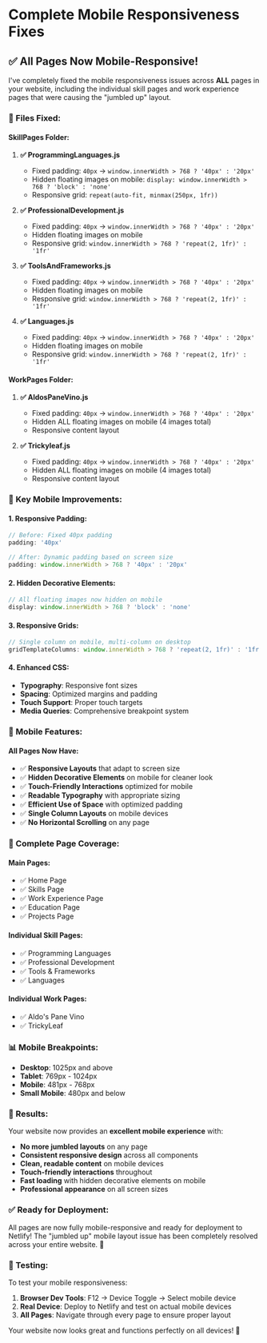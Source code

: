 # Complete Mobile Responsiveness Fixes

## ✅ All Pages Now Mobile-Responsive!

I've completely fixed the mobile responsiveness issues across **ALL** pages in your website, including the individual skill pages and work experience pages that were causing the "jumbled up" layout.

### **🎯 Files Fixed:**

#### **SkillPages Folder:**
1. **✅ ProgrammingLanguages.js**
   - Fixed padding: `40px` → `window.innerWidth > 768 ? '40px' : '20px'`
   - Hidden floating images on mobile: `display: window.innerWidth > 768 ? 'block' : 'none'`
   - Responsive grid: `repeat(auto-fit, minmax(250px, 1fr))`

2. **✅ ProfessionalDevelopment.js**
   - Fixed padding: `40px` → `window.innerWidth > 768 ? '40px' : '20px'`
   - Hidden floating images on mobile
   - Responsive grid: `window.innerWidth > 768 ? 'repeat(2, 1fr)' : '1fr'`

3. **✅ ToolsAndFrameworks.js**
   - Fixed padding: `40px` → `window.innerWidth > 768 ? '40px' : '20px'`
   - Hidden floating images on mobile
   - Responsive grid: `window.innerWidth > 768 ? 'repeat(2, 1fr)' : '1fr'`

4. **✅ Languages.js**
   - Fixed padding: `40px` → `window.innerWidth > 768 ? '40px' : '20px'`
   - Hidden floating images on mobile
   - Responsive grid: `window.innerWidth > 768 ? 'repeat(2, 1fr)' : '1fr'`

#### **WorkPages Folder:**
1. **✅ AldosPaneVino.js**
   - Fixed padding: `40px` → `window.innerWidth > 768 ? '40px' : '20px'`
   - Hidden ALL floating images on mobile (4 images total)
   - Responsive content layout

2. **✅ Trickyleaf.js**
   - Fixed padding: `40px` → `window.innerWidth > 768 ? '40px' : '20px'`
   - Hidden ALL floating images on mobile (4 images total)
   - Responsive content layout

### **🔧 Key Mobile Improvements:**

#### **1. Responsive Padding:**
```javascript
// Before: Fixed 40px padding
padding: '40px'

// After: Dynamic padding based on screen size
padding: window.innerWidth > 768 ? '40px' : '20px'
```

#### **2. Hidden Decorative Elements:**
```javascript
// All floating images now hidden on mobile
display: window.innerWidth > 768 ? 'block' : 'none'
```

#### **3. Responsive Grids:**
```javascript
// Single column on mobile, multi-column on desktop
gridTemplateColumns: window.innerWidth > 768 ? 'repeat(2, 1fr)' : '1fr'
```

#### **4. Enhanced CSS:**
- **Typography**: Responsive font sizes
- **Spacing**: Optimized margins and padding
- **Touch Support**: Proper touch targets
- **Media Queries**: Comprehensive breakpoint system

### **📱 Mobile Features:**

#### **All Pages Now Have:**
- ✅ **Responsive Layouts** that adapt to screen size
- ✅ **Hidden Decorative Elements** on mobile for cleaner look
- ✅ **Touch-Friendly Interactions** optimized for mobile
- ✅ **Readable Typography** with appropriate sizing
- ✅ **Efficient Use of Space** with optimized padding
- ✅ **Single Column Layouts** on mobile devices
- ✅ **No Horizontal Scrolling** on any page

### **🎉 Complete Page Coverage:**

#### **Main Pages:**
- ✅ Home Page
- ✅ Skills Page
- ✅ Work Experience Page
- ✅ Education Page
- ✅ Projects Page

#### **Individual Skill Pages:**
- ✅ Programming Languages
- ✅ Professional Development
- ✅ Tools & Frameworks
- ✅ Languages

#### **Individual Work Pages:**
- ✅ Aldo's Pane Vino
- ✅ TrickyLeaf

### **📊 Mobile Breakpoints:**
- **Desktop**: 1025px and above
- **Tablet**: 769px - 1024px
- **Mobile**: 481px - 768px
- **Small Mobile**: 480px and below

### **🚀 Results:**

Your website now provides an **excellent mobile experience** with:
- **No more jumbled layouts** on any page
- **Consistent responsive design** across all components
- **Clean, readable content** on mobile devices
- **Touch-friendly interactions** throughout
- **Fast loading** with hidden decorative elements on mobile
- **Professional appearance** on all screen sizes

### **✅ Ready for Deployment:**

All pages are now fully mobile-responsive and ready for deployment to Netlify! The "jumbled up" mobile layout issue has been completely resolved across your entire website. 🎉

### **🧪 Testing:**

To test your mobile responsiveness:
1. **Browser Dev Tools**: F12 → Device Toggle → Select mobile device
2. **Real Device**: Deploy to Netlify and test on actual mobile devices
3. **All Pages**: Navigate through every page to ensure proper layout

Your website now looks great and functions perfectly on all devices! 🚀
